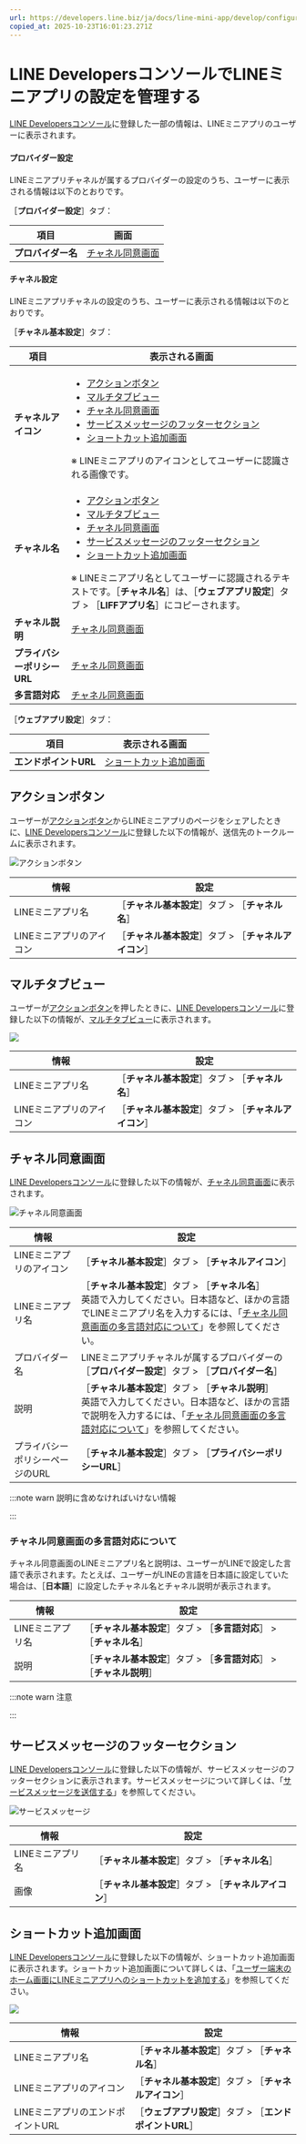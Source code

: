 ```yaml
---
url: https://developers.line.biz/ja/docs/line-mini-app/develop/configure-console/
copied_at: 2025-10-23T16:01:23.271Z
---
```

# LINE DevelopersコンソールでLINEミニアプリの設定を管理する

[LINE Developersコンソール](https://developers.line.biz/console/)に登録した一部の情報は、LINEミニアプリのユーザーに表示されます。

#### プロバイダー設定

LINEミニアプリチャネルが属するプロバイダーの設定のうち、ユーザーに表示される情報は以下のとおりです。

［**プロバイダー設定**］タブ：

| 項目 | 画面 |
| --- | --- |
| **プロバイダー名** | [チャネル同意画面](#consent-screen-settings) |

#### チャネル設定

LINEミニアプリチャネルの設定のうち、ユーザーに表示される情報は以下のとおりです。

［**チャネル基本設定**］タブ：

| 項目 | 表示される画面 |
| --- | --- |
| **チャネルアイコン** | <ul><!--[--><li><!--[--><a href="#built-in-share-settings" class=""><!--[--><!--[-->アクションボタン<!--]--><!--]--></a><!--]--></li><li><!--[--><a href="#multi-tab-view-settings" class=""><!--[--><!--[-->マルチタブビュー<!--]--><!--]--></a><!--]--></li><li><!--[--><a href="#consent-screen-settings" class=""><!--[--><!--[-->チャネル同意画面<!--]--><!--]--></a><!--]--></li><li><!--[--><a href="#footer-secition-of-service-message" class=""><!--[--><!--[-->サービスメッセージのフッターセクション<!--]--><!--]--></a><!--]--></li><li><!--[--><a href="#add-shortcut-screen" class=""><!--[--><!--[-->ショートカット追加画面<!--]--><!--]--></a><!--]--></li><!--]--></ul>※ LINEミニアプリのアイコンとしてユーザーに認識される画像です。 |
| **チャネル名** | <ul><!--[--><li><!--[--><a href="#built-in-share-settings" class=""><!--[--><!--[-->アクションボタン<!--]--><!--]--></a><!--]--></li><li><!--[--><a href="#multi-tab-view-settings" class=""><!--[--><!--[-->マルチタブビュー<!--]--><!--]--></a><!--]--></li><li><!--[--><a href="#consent-screen-settings" class=""><!--[--><!--[-->チャネル同意画面<!--]--><!--]--></a><!--]--></li><li><!--[--><a href="#footer-secition-of-service-message" class=""><!--[--><!--[-->サービスメッセージのフッターセクション<!--]--><!--]--></a><!--]--></li><li><!--[--><a href="#add-shortcut-screen" class=""><!--[--><!--[-->ショートカット追加画面<!--]--><!--]--></a><!--]--></li><!--]--></ul>※ LINEミニアプリ名としてユーザーに認識されるテキストです。［**チャネル名**］は、［**ウェブアプリ設定**］タブ > ［**LIFFアプリ名**］にコピーされます。 |
| **チャネル説明** | [チャネル同意画面](#consent-screen-settings) |
| **プライバシーポリシーURL** | [チャネル同意画面](#consent-screen-settings) |
| **多言語対応** | [チャネル同意画面](#consent-screen-settings) |

［**ウェブアプリ設定**］タブ：

| 項目 | 表示される画面 |
| --- | --- |
| **エンドポイントURL** | [ショートカット追加画面](#add-shortcut-screen) |

## アクションボタン

ユーザーが[アクションボタン](https://developers.line.biz/ja/docs/line-mini-app/discover/builtin-features/#action-button)からLINEミニアプリのページをシェアしたときに、[LINE Developersコンソール](https://developers.line.biz/console/)に登録した以下の情報が、送信先のトークルームに表示されます。

![アクションボタン](https://developers.line.biz/media/line-mini-app/mini_share_builtin_share.png)

| 情報 | 設定 |
| --- | --- |
| LINEミニアプリ名 | ［**チャネル基本設定**］タブ > ［**チャネル名**］ |
| LINEミニアプリのアイコン | ［**チャネル基本設定**］タブ > ［**チャネルアイコン**］ |

## マルチタブビュー

ユーザーが[アクションボタン](https://developers.line.biz/ja/docs/line-mini-app/discover/builtin-features/#action-button)を押したときに、[LINE Developersコンソール](https://developers.line.biz/console/)に登録した以下の情報が、[マルチタブビュー](https://developers.line.biz/ja/docs/line-mini-app/discover/builtin-features/#multi-tab-view)に表示されます。

![](https://developers.line.biz/media/line-mini-app/develop/mini-multi-tab-view-config-ja.png)

| 情報 | 設定 |
| --- | --- |
| LINEミニアプリ名 | ［**チャネル基本設定**］タブ > ［**チャネル名**］ |
| LINEミニアプリのアイコン | ［**チャネル基本設定**］タブ > ［**チャネルアイコン**］ |

## チャネル同意画面

[LINE Developersコンソール](https://developers.line.biz/console/)に登録した以下の情報が、[チャネル同意画面](https://developers.line.biz/ja/docs/line-mini-app/discover/builtin-features/#consent-screen)に表示されます。

![チャネル同意画面](https://developers.line.biz/media/line-mini-app/mini-permission-request-ja.png)

| 情報 | 設定 |
| --- | --- |
| LINEミニアプリのアイコン | ［**チャネル基本設定**］タブ > ［**チャネルアイコン**］ |
| LINEミニアプリ名 | ［**チャネル基本設定**］タブ > ［**チャネル名**］<br/>英語で入力してください。日本語など、ほかの言語でLINEミニアプリ名を入力するには、「[チャネル同意画面の多言語対応について](#localization)」を参照してください。 |
| プロバイダー名 | LINEミニアプリチャネルが属するプロバイダーの［**プロバイダー設定**］タブ > ［**プロバイダー名**］ |
| 説明 | ［**チャネル基本設定**］タブ > ［**チャネル説明**］<br/>英語で入力してください。日本語など、ほかの言語で説明を入力するには、「[チャネル同意画面の多言語対応について](#localization)」を参照してください。 |
| プライバシーポリシーページのURL | ［**チャネル基本設定**］タブ > ［**プライバシーポリシーURL**］ |

:::note warn
説明に含めなければいけない情報

:::

### チャネル同意画面の多言語対応について

チャネル同意画面のLINEミニアプリ名と説明は、ユーザーがLINEで設定した言語で表示されます。たとえば、ユーザーがLINEの言語を日本語に設定していた場合は、［**日本語**］に設定したチャネル名とチャネル説明が表示されます。

| 情報 | 設定 |
| --- | --- |
| LINEミニアプリ名 | ［**チャネル基本設定**］タブ > ［**多言語対応**］ > ［**チャネル名**］ |
| 説明 | ［**チャネル基本設定**］タブ > ［**多言語対応**］ > ［**チャネル説明**］ |

:::note warn
注意

:::

## サービスメッセージのフッターセクション

[LINE Developersコンソール](https://developers.line.biz/console/)に登録した以下の情報が、サービスメッセージのフッターセクションに表示されます。サービスメッセージについて詳しくは、「[サービスメッセージを送信する](https://developers.line.biz/ja/docs/line-mini-app/develop/service-messages/)」を参照してください。

![サービスメッセージ](https://developers.line.biz/media/line-mini-app/mini_service_notifier.png)

| 情報 | 設定 |
| --- | --- |
| LINEミニアプリ名 | ［**チャネル基本設定**］タブ > ［**チャネル名**］ |
| 画像 | ［**チャネル基本設定**］タブ > ［**チャネルアイコン**］ |

## ショートカット追加画面

[LINE Developersコンソール](https://developers.line.biz/console/)に登録した以下の情報が、ショートカット追加画面に表示されます。ショートカット追加画面について詳しくは、「[ユーザー端末のホーム画面にLINEミニアプリへのショートカットを追加する](https://developers.line.biz/ja/docs/line-mini-app/develop/add-to-home-screen/)」を参照してください。

![](https://developers.line.biz/media/line-mini-app/develop/add-to-home-screen/add-shortcut-screen-ios-ja.png)

| 情報 | 設定 |
| --- | --- |
| LINEミニアプリ名 | ［**チャネル基本設定**］タブ > ［**チャネル名**］ |
| LINEミニアプリのアイコン | ［**チャネル基本設定**］タブ > ［**チャネルアイコン**］ |
| LINEミニアプリのエンドポイントURL | ［**ウェブアプリ設定**］タブ > ［**エンドポイントURL**］ |